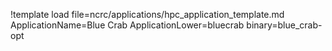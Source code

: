 !template load file=ncrc/applications/hpc_application_template.md ApplicationName=Blue Crab ApplicationLower=bluecrab binary=blue_crab-opt
